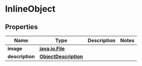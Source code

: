 
# InlineObject

## Properties
Name | Type | Description | Notes
------------ | ------------- | ------------- | -------------
**image** | [**java.io.File**](java.io.File.md) |  | 
**description** | [**ObjectDescription**](ObjectDescription.md) |  | 



